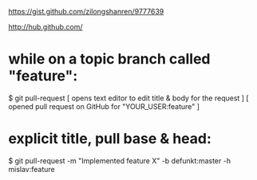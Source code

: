 https://gist.github.com/zilongshanren/9777639

http://hub.github.com/

# while on a topic branch called "feature":
$ git pull-request
[ opens text editor to edit title & body for the request ]
[ opened pull request on GitHub for "YOUR_USER:feature" ]

# explicit title, pull base & head:
$ git pull-request -m "Implemented feature X" -b defunkt:master -h mislav:feature
